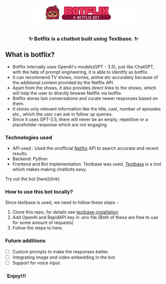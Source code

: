 <p align="center">
  <picture>
    <img alt="Botflix Chatbot" src="assets/logo-bot.png" width="352" height="59" style="max-width: 100%;">
  </picture>
  <br/>
  <br/>
</p>

<h3 align="center">
    <p>✨ Botflix is a chatbot built using Textbase. ✨</p>
</h3>

## What is botflix? 
- Botflix internally uses OpenAI's models(GPT - 3.5), just like ChatGPT, with the help of prompt engineering, it is able to identify as botflix.
- It can recommend TV shows, movies, anime etc accurately because of the additional context provided by the Netflix API.
- Apart from the shows, it also provides direct links to the shows, which will help the user to directly browse Netflix via botflix.
- Botflix stores last conversations and curate newer responses based on them.
- It stores only relevant information like the title, cast, number of episodes etc., which the user can ask in follow up queries.
- Since it uses GPT-3.5, there will never be an empty, repetitive or a placeholder response which are not engaging.

### Technologies used
- API used : Used the unofficial [Netflix](https://rapidapi.com/Glavier/api/netflix54) API to search accurate and recent results.
- Backend: Python
- Frontend and Bot implementation: Textbase was used, [Textbase](https://docs.textbase.ai) is a tool which makes making chatbots easy.

Try out the bot [here]{link}

### How to use this bot locally?
Since textbase is used, we need to follow these steps - 
1. Clone this repo, for details see [textbase-installation](https://docs.textbase.ai/usage)
2. Add OpenAI and RapidAPI key in .env file.(Both of these are free to use for some amount of requests)
3. Follow the steps to here.

### Future additions
- [ ] Custom prompts to make the responses better.
- [ ] Integrating image and video embedding in the bot.
- [ ] Support for voice input.

### `Enjoy!!!
